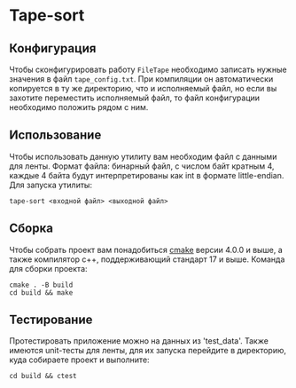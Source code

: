 # Tape-sort

## Конфигурация

Чтобы сконфигурировать работу `FileTape` необходимо записать нужные значения в файл `tape_config.txt`. При компиляции он автоматически копируется в ту же директорию, что и исполняемый файл, но если вы захотите переместить исполняемый файл, то файл конфигурации необходимо положить рядом с ним.

## Использование

Чтобы использовать данную утилиту вам необходим файл с данными для ленты. Формат файла: бинарный файл, с числом байт кратным 4, каждые 4 байта будут интерпретированы как int в формате little-endian. Для запуска утилиты:

```shell
tape-sort <входной файл> <выходной файл>
```

## Сборка

Чтобы собрать проект вам понадобиться [cmake](https://cmake.org) версии 4.0.0 и выше, а также компилятор c++, поддерживающий стандарт 17 и выше.
Команда для сборки проекта:

```shell
cmake . -B build
cd build && make
```

## Тестирование

Протестировать приложение можно на данных из 'test_data'. Также имеются unit-тесты для ленты, для их запуска перейдите в директорию, куда собираете проект и выполните:

```shell
cd build && ctest
```
